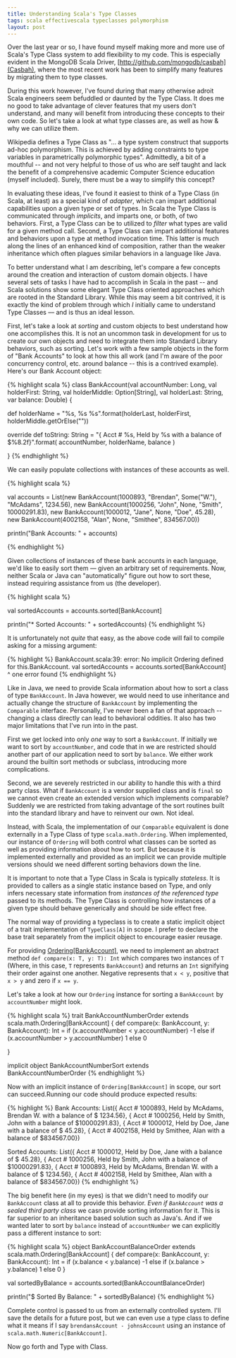 ```yaml
---
title: Understanding Scala's Type Classes
tags: scala effectivescala typeclasses polymorphism
layout: post
---
```

Over the last year or so, I have found myself making more and more use of Scala's Type Class system to add flexibility to my code.  This is especially evident in the MongoDB Scala Driver, [http://github.com/mongodb/casbah](Casbah), where the most recent work has been to simplify many features by migrating them to type classes. 

During this work however, I've found during that many otherwise adroit Scala engineers seem befuddled or daunted by the Type Class. It does me no good to take advantage of clever features that my users don't understand, and many will benefit from introducing these concepts to their own code. So let's take a look at what type classes are, as well as how & why we can utilize them.

Wikipedia defines a Type Class as "... a type system construct that supports ad-hoc polymorphism. This is achieved by adding constraints to type variables in parametrically polymorphic types". Admittedly, a bit of a mouthful -- and not very helpful to those of us who are self taught and lack the benefit of a comprehensive academic Computer Science education (myself included). Surely, there must be a way to simplify this concept?

In evaluating these ideas, I've found it easiest to think of a Type Class (in Scala, at least) as a special kind of *adapter*, which can impart additional capabilities upon a given type or set of types. In Scala the Type Class is communicated through *implicits*, and imparts one, or both, of two behaviors. First, a Type Class can be to utilized to *filter* what types are valid for a given method call. Second, a Type Class can impart additional features and behaviors upon a type at method invocation time. This latter is much along the lines of an enhanced kind of composition, rather than the weaker inheritance which often plagues similar behaviors in a language like Java.

To better understand what I am describing, let's compare a few concepts around the creation and interaction of custom domain objects. I have several sets of tasks I have had to accomplish in Scala in the past -- and Scala solutions show some elegant Type Class oriented approaches which are rooted in the Standard Library. While this may seem a bit contrived, it is exactly the kind of problem through which *I* initially came to understand Type Classes –– and is thus an ideal lesson.

<!--more-->
First, let's take a look at *sorting* and custom objects to best understand how one accomplishes this. It is not an uncommon task in development for us to create our own objects and need to integrate them into Standard Library behaviors, such as sorting. Let's work with a few sample objects in the form of "Bank Accounts" to look at how this all work (and I'm aware of the poor concurrency control, etc. around balance -- this is a contrived example). Here's our Bank Account object: 

{% highlight scala %}
class BankAccount(val accountNumber: Long, val holderFirst: String,
                  val holderMiddle: Option[String], val holderLast: String,
                  var balance: Double) {

  def holderName = 
    "%s, %s %s".format(holderLast, holderFirst, holderMiddle.getOrElse(""))

  override def toString: String = 
    "{ Acct # %s, Held by %s with a balance of $%8.2f}".format(
        accountNumber, holderName, balance
    )
                              
}
{% endhighlight %}

We can easily populate collections with instances of these accounts as well.


{% highlight scala %}

val accounts = List(new BankAccount(1000893, "Brendan", Some("W."), "McAdams",
                                    1234.56),
                    new BankAccount(1000256, "John", None, "Smith", 
                                    10000291.83),
                    new BankAccount(1000012, "Jane", None, "Doe", 
                                    45.28),
                    new BankAccount(4002158, "Alan", None, "Smithee", 
                                    834567.00))

println("Bank Accounts: " + accounts)

{% endhighlight %}

Given collections of instances of these bank accounts in each language, we'd like to easily sort them –– given an arbitrary set of requirements.  Now, neither Scala or Java can "automatically" figure out how to sort these, instead requiring assistance from us (the developer).

{% highlight scala %}

val sortedAccounts = accounts.sorted[BankAccount]

println("* Sorted Accounts: " + sortedAccounts)
{% endhighlight %}

It is unfortunately not *quite* that easy, as the above code will fail to compile asking for a missing argument:

{% highlight %}
BankAccount.scala:39: error: No implicit Ordering defined for this.BankAccount.
val sortedAccounts = accounts.sorted[BankAccount]
                                    ^
one error found
{% endhighlight %}

Like in Java, we need to provide Scala information about how to sort a class of type `BankAccount`.  In Java however, we would need to use inheritance and actually change the structure of `BankAccount` by implementing the `Comparable` interface.  Personally, I've never been a fan of that approach -- changing a class directly can lead to behavioral oddities. It also has two major limitations that I've run into in the past. 

First we get locked into only *one* way to sort a `BankAccount`. If initially we want to sort by `accountNumber`, and code that in we are restricted should another part of our application need to sort by `balance`. We either work around the builtin sort methods or subclass, introducing more complications.

Second, we are severely restricted in our ability to handle this with a third party class. What if `BankAccount` is a vendor supplied class and is `final` so we cannot even create an extended version which implements comparable? Suddenly we are restricted from taking advantage of the sort routines built into the standard library and have to reinvent our own. Not ideal.

Instead, with Scala, the implementation of our `Comparable` equivalent is done externally in a Type Class of type `scala.math.Ordering`. When implemented, our instance of `Ordering` will both control what classes can be sorted as well as providing information about how to sort. But because it is implemented externally and provided as an implicit we can provide multiple versions should we need different sorting behaviors down the line. 

It is important to note that a Type Class in Scala is typically *stateless*. It is provided to callers as a single static instance based on Type, and only infers necessary state information from *instances of the referenced type* passed to its methods. The Type Class is controlling how instances of a given type should behave generically and should be side effect free. 

The normal way of providing a typeclass is to create a static implicit object of a trait implementation of `TypeClass[A]` in scope. I prefer to declare the base trait separately from the implicit object to encourage easier reusage.

For providing [Ordering[BankAccount]](http://www.scala-lang.org/archives/downloads/distrib/files/nightly/docs/library/scala/math/Ordering.html), we need to implement an abstract method `def compare(x: T, y: T): Int` which compares two instances of `T` (Where, in this case, `T` represents `BankAccount`) and returns an `Int` signifying their order against one another. Negative represents that `x < y`, positive that `x > y` and zero if `x == y`.

Let's take a look at how our `Ordering` instance for sorting a `BankAccount` by `accountNumber` might look.

{% highlight scala %}
trait BankAccountNumberOrder extends scala.math.Ordering[BankAccount] {
  def compare(x: BankAccount, y: BankAccount): Int = 
    if (x.accountNumber < y.accountNumber) 
      -1
    else if (x.accountNumber > y.accountNumber) 
      1
    else
      0
  
}

implicit object BankAccountNumberSort extends BankAccountNumberOrder
{% endhighlight %}

Now with an implicit instance of `Ordering[BankAccount]` in scope, our sort can succeed.Running our code should produce expected results:

{% highlight %}
Bank Accounts: List({ Acct # 1000893, Held by McAdams, Brendan W. with a balance of $ 1234.56}, { Acct # 1000256, Held by Smith, John  with a balance of $10000291.83}, { Acct # 1000012, Held by Doe, Jane  with a balance of $   45.28}, { Acct # 4002158, Held by Smithee, Alan  with a balance of $834567.00})

Sorted Accounts: List({ Acct # 1000012, Held by Doe, Jane  with a balance of $   45.28}, { Acct # 1000256, Held by Smith, John  with a balance of $10000291.83}, { Acct # 1000893, Held by McAdams, Brendan W. with a balance of $ 1234.56}, { Acct # 4002158, Held by Smithee, Alan  with a balance of $834567.00})
{% endhighlight %}

The big benefit here (in my eyes) is that we didn't need to modify our `BankAccount` class at all to provide this behavior. *Even if `BankAccount` was a sealed third party class* we casn provide sorting information for it. This is far superior to an inheritance based solution such as Java's. And if we wanted later to sort by `balance` instead of `accountNumber` we can explicitly pass a different instance to sort:

{% highlight scala %}
object BankAccountBalanceOrder extends scala.math.Ordering[BankAccount] {
  def compare(x: BankAccount, y: BankAccount): Int = 
    if (x.balance < y.balance) 
      -1
    else if (x.balance > y.balance) 
      1
    else
      0
}

val sortedByBalance = accounts.sorted(BankAccountBalanceOrder)

println("$ Sorted By Balance: " + sortedByBalance)
{% endhighlight %}

Complete control is passed to us from an externally controlled system. I'll save the details for a future post, but we can even use a type class to define what it means if I say `brendansAccount - johnsAccount` using an instance of `scala.math.Numeric[BankAccount]`.

Now go forth and Type with Class. 
